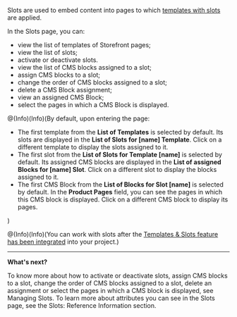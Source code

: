 Slots are used to embed content into pages to which [templates with slots](https://documentation.spryker.com/v4/docs/templates-slots-feature-overview ) are applied.

In the Slots page, you can:

* view the list of templates of Storefront pages;
* view the list of slots;
* activate or deactivate slots.
* view the list of CMS blocks assigned to a slot;
* assign CMS blocks to a slot;
* change the order of CMS blocks assigned to a slot;
* delete a CMS Block assignment;
* view an assigned CMS Block;
* select the pages in which a CMS Block is displayed.

@(Info)(Info)(By default, upon entering the page:<ul><li>The first template from the **List of Templates** is selected by default. Its slots are displayed in the **List of Slots for [name] Template**. Click on a different template to display the slots assigned to it.</li><li>The first slot from the **List of Slots for Template [name]** is selected by default. Its assigned CMS blocks are displayed in the **List of assigned Blocks for [name] Slot**. Click on a different slot to display the blocks assigned to it.</li><li>The first CMS Block from the **List of Blocks for Slot [name]** is selected by default. In the **Product Pages** field, you can see the pages in which this CMS block is displayed. Click on a different CMS block to display its pages.</li></ul>)

@(Info)(Info)(You can work with slots after the [Templates & Slots feature has been integrated](https://documentation.spryker.com/v4/docs/cms-feature-integration-guide) into your project.)
***
**What's next?**

To know more about how to activate or deactivate slots, assign CMS blocks to a slot, change the order of CMS blocks assigned to a slot, delete an assignment or select the pages in which a CMS block is displayed, see Managing Slots. <!-- link -->
To learn more about attributes you can see in the Slots page, see the Slots: Reference Information section. <!-- link -->

<!-- once published, add to Related articles: Managing Slots
Slots: Reference Information-->